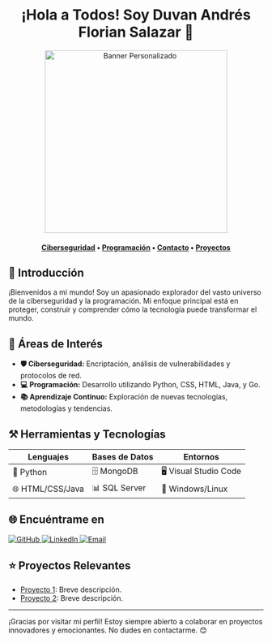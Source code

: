<h1 align="center">¡Hola a Todos! Soy Duvan Andrés Florian Salazar 🌟</h1>

<div align="center">
  <img src="TU_IMAGEN_PREFERIDA_URL" height="360" alt="Banner Personalizado" />
</div>

<h4 align="center">
  <b><a href="#ciberseguridad">Ciberseguridad</a></b>
  •
  <b><a href="#programacion">Programación</a></b>
  •
  <a href="#contacto">Contacto</a>
  •
  <a href="#proyectos">Proyectos</a>
</h4>

## 🌟 Introducción

¡Bienvenidos a mi mundo! Soy un apasionado explorador del vasto universo de la ciberseguridad y la programación. Mi enfoque principal está en proteger, construir y comprender cómo la tecnología puede transformar el mundo.

## 🚀 Áreas de Interés
- **🛡️ Ciberseguridad:** Encriptación, análisis de vulnerabilidades y protocolos de red.
- **💻 Programación:** Desarrollo utilizando Python, CSS, HTML, Java, y Go.
- **📚 Aprendizaje Continuo:** Exploración de nuevas tecnologías, metodologías y tendencias.

## ⚒️ Herramientas y Tecnologías
| **Lenguajes**        | **Bases de Datos**  | **Entornos**               |
|-----------------------|---------------------|----------------------------|
| 🐍 Python            | 🗄️ MongoDB         | 🖥️ Visual Studio Code      |
| 🌐 HTML/CSS/Java     | 📊 SQL Server       | 🔐 Windows/Linux           |

## 🌐 Encuéntrame en
<a href="https://github.com/ANDRES-FLORIAN-SALAZAR" target="_blank">
  <img src="https://img.shields.io/badge/github-%2300acee.svg?color=181717&style=for-the-badge&logo=github&logoColor=white" alt="GitHub" />
</a>

<a href="https://www.linkedin.com/in/DUVAN-ANDRÉS-FLORIAN-SALAZAR/" target="_blank">
  <img src="https://img.shields.io/badge/linkedin-%2300acee.svg?color=0A66C2&style=for-the-badge&logo=linkedin&logoColor=white" alt="LinkedIn" />
</a>

<a href="mailto:duvanfloriansalazar@gmail.com" target="_blank">
  <img src="https://img.shields.io/badge/gmail-%2300acee.svg?color=EA4335&style=for-the-badge&logo=gmail&logoColor=white" alt="Email" />
</a>

## ⭐ Proyectos Relevantes
- [Proyecto 1](#): Breve descripción.
- [Proyecto 2](#): Breve descripción.

---

¡Gracias por visitar mi perfil! Estoy siempre abierto a colaborar en proyectos innovadores y emocionantes. No dudes en contactarme. 😊

